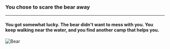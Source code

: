 ### You chose to scare the bear away
---
#### You got somewhat lucky. The bear didn't want to mess with you. You keep walking near the water, and you find another camp that helps you.
![Bear](https://5a6a246dfe17a1aac1cd-b99970780ce78ebdd694d83e551ef810.ssl.cf1.rackcdn.com/orgheaders/3395/night%20camp%20lassen.jpg)